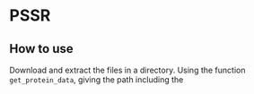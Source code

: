 # PSSR

## How to use

Download and extract the files in a directory. Using the function
`get_protein_data`, giving the path including the 
